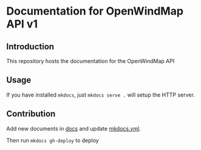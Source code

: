 # Documentation for OpenWindMap API v1

## Introduction

This repository hosts the documentation for the OpenWindMap API

## Usage

If you have installed `mkdocs`, just `mkdocs serve .` will setup the HTTP server.

## Contribution

Add new documents in [docs](docs) and update [mkdocs.yml](mkdocs.yml).

Then run `mkdocs gh-deploy` to deploy
